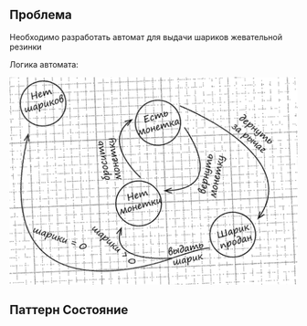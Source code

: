 ## Проблема

Необходимо разработать автомат для выдачи шариков жевательной резинки

Логика автомата:

![Alt text](logic.png)

## Паттерн Состояние

